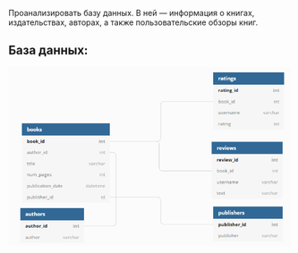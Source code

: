 Проанализировать базу данных. В ней — информация о книгах, издательствах, авторах, а также пользовательские обзоры книг.
## База данных:
![bd](https://github.com/Snussumrik/Yandex.Practicum_analitic/blob/main/Выпускной%20проект/SQL/scheme_1589269096.png)
